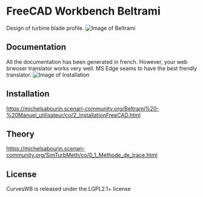 # FreeCAD Workbench Beltrami
Design of turbine blade profile.
![Image of Beltrami](https://github.com/Simturb/Beltrami/blob/main/Resources/repository-open-graph-beltrami.png)
## Documentation
All the documentation has been generated in french. However, your web brwoser translator works very well.
MS Edge seams to have the best frendly translator.
![Image of Installation](https://github.com/Simturb/Beltrami/blob/main/Resources/Installation.png)


## Installation
https://michelsabourin.scenari-community.org/Beltrami%20-%20Manuel_utilisateur/co/2_InstallationFreeCAD.html

## Theory
https://michelsabourin.scenari-community.org/SimTurbMeth/co/0_1_Methode_de_trace.html

## License  
CurvesWB is released under the LGPL2.1+ license
